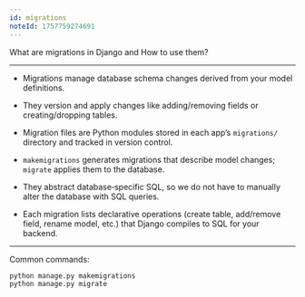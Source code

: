 ```yaml
---
id: migrations
noteId: 1757759274691
---
```


What are migrations in Django and How to use them?

---

- Migrations manage database schema changes derived from your model definitions.
- They version and apply changes like adding/removing fields or creating/dropping tables.

- Migration files are Python modules stored in each app’s `migrations/` directory and tracked in version control.
- `makemigrations` generates migrations that describe model changes; `migrate` applies them to the database.

- They abstract database‑specific SQL, so we do not have to manually alter the database with SQL queries.
- Each migration lists declarative operations (create table, add/remove field, rename model, etc.) that Django compiles to SQL for your backend.

---

Common commands:
```sh
python manage.py makemigrations
python manage.py migrate
```
